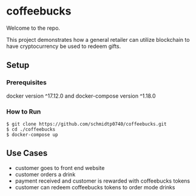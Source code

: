 # coffeebucks

Welcome to the repo.

This project demonstrates how a general retailer  can utilize blockchain to have cryptocurrency be used to redeem gifts.


## Setup

### Prerequisites

docker version ^17.12.0 and docker-compose version ^1.18.0

### How to Run

```
$ git clone https://github.com/schmidtp0740/coffeebucks.git
$ cd ./coffeebucks
$ docker-compose up
```

## Use Cases

- customer goes to front end website
- customer orders a drink
- payment received and customer is rewarded with coffeebucks tokens
- customer can redeem coffeebucks tokens to order mode drinks
